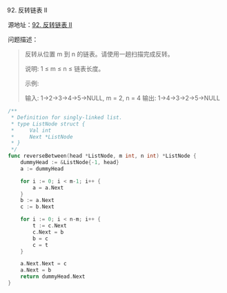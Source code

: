 92. 反转链表 II

源地址：[92. 反转链表 II](https://leetcode-cn.com/problems/reverse-linked-list-ii/)

问题描述：

>反转从位置 m 到 n 的链表。请使用一趟扫描完成反转。
>
>说明:
>1 ≤ m ≤ n ≤ 链表长度。
>
>示例:
>
>输入: 1->2->3->4->5->NULL, m = 2, n = 4
>输出: 1->4->3->2->5->NULL

``` go
/**
 * Definition for singly-linked list.
 * type ListNode struct {
 *     Val int
 *     Next *ListNode
 * }
 */
func reverseBetween(head *ListNode, m int, n int) *ListNode {
    dummyHead := &ListNode{-1, head}
    a := dummyHead

    for i := 0; i < m-1; i++ {
        a = a.Next
    }
    b := a.Next
    c := b.Next

    for i := 0; i < n-m; i++ {
        t := c.Next
        c.Next = b
        b = c
        c = t
    }

    a.Next.Next = c
    a.Next = b
    return dummyHead.Next
}
```




